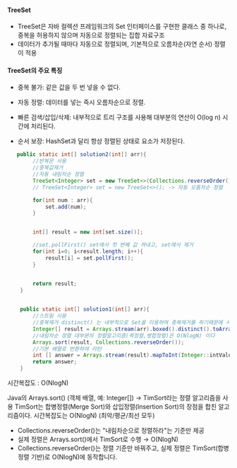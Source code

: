 #### TreeSet
- TreeSet은 자바 컬렉션 프레임워크의 Set 인터페이스를 구현한 클래스 중 하나로, 중복을 허용하지 않으며 자동으로 정렬되는 집합 자료구조
- 데이터가 추가될 때마다 자동으로 정렬되며, 기본적으로 오름차순(자연 순서) 정렬이 적용

#### TreeSet의 주요 특징

- 중복 불가: 같은 값을 두 번 넣을 수 없다.

- 자동 정렬: 데이터를 넣는 즉시 오름차순으로 정렬.

- 빠른 검색/삽입/삭제: 내부적으로 트리 구조를 사용해 대부분의 연산이 O(log n) 시간에 처리된다.

- 순서 보장: HashSet과 달리 항상 정렬된 상태로 요소가 저장된다.


```java
   public static int[] solution2(int[] arr){
        //반복문 사용
        //중복값제거 
        //자동 내림차순 정렬
        TreeSet<Integer> set = new TreeSet<>(Collections.reverseOrder());
        // TreeSet<Integer> set = new TreeSet<>(); -> 자동 오름차순 정렬

        for(int num : arr){
            set.add(num);
        }


        int[] result = new int[set.size()];

        //set.pollFirst() set에서 첫 번째 값 꺼내고, set에서 제거
        for(int i=0; i<result.length; i++){
            result[i] = set.pollFirst();
        }


        return result;
    }
    
```


```java
    public static int[] solution1(int[] arr){
        //스트림 사용
        //중복제거 distinct() 는 내부적으로 Set을 이용하여 중복제거를 하기때문에 시간복잡도는 O(N) 이다
        Integer[] result = Arrays.stream(arr).boxed().distinct().toArray(Integer[]::new);
        //내림차순 정렬 대부분의 정렬알고리즘(퀵정렬,병합정렬)은 O(NlogN) 이다
        Arrays.sort(result, Collections.reverseOrder());
        //기본 배열로 번환하여 리턴
        int [] answer = Arrays.stream(result).mapToInt(Integer::intValue).toArray();
        return answer;
    }

```
시간복잡도 : O(NlogN)

Java의 Arrays.sort() (객체 배열, 예: Integer[])
→ TimSort라는 정렬 알고리즘을 사용
TimSort는 합병정렬(Merge Sort)와 삽입정렬(Insertion Sort)의 장점을 합친 알고리즘이다.
시간복잡도는 O(NlogN) (최악/평균/최선 모두)

- Collections.reverseOrder()는 "내림차순으로 정렬하라"는 기준만 제공
- 실제 정렬은 Arrays.sort()에서 TimSort로 수행 → O(NlogN)
- Collections.reverseOrder()는 정렬 기준만 바꿔주고, 실제 정렬은 TimSort(합병정렬 기반)로 O(NlogN)에 동작합니다.